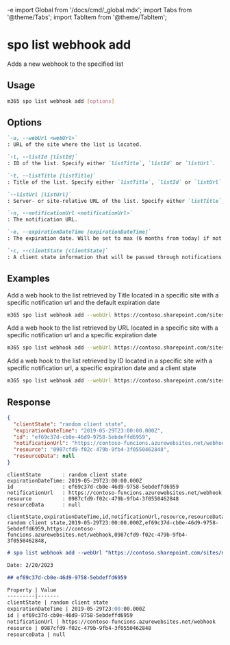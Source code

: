 -e <!-- DISCLAIMER: All secrets, passwords, and sensitive values in this document are examples only and not real credentials. -->
import Global from '/docs/cmd/_global.mdx';
import Tabs from '@theme/Tabs';
import TabItem from '@theme/TabItem';

# spo list webhook add

Adds a new webhook to the specified list

## Usage

```sh
m365 spo list webhook add [options]
```

## Options

```md definition-list
`-u, --webUrl <webUrl>`
: URL of the site where the list is located.

`-l, --listId [listId]`
: ID of the list. Specify either `listTitle`, `listId` or `listUrl`.

`-t, --listTitle [listTitle]`
: Title of the list. Specify either `listTitle`, `listId` or `listUrl`.

`--listUrl [listUrl]`
: Server- or site-relative URL of the list. Specify either `listTitle`, `listId` or `listUrl`.

`-n, --notificationUrl <notificationUrl>`
: The notification URL.

`-e, --expirationDateTime [expirationDateTime]`
: The expiration date. Will be set to max (6 months from today) if not provided.

`-c, --clientState [clientState]`
: A client state information that will be passed through notifications.
```

<Global />

## Examples

Add a web hook to the list retrieved by Title located in a specific site with a specific notification url and the default expiration date

```sh
m365 spo list webhook add --webUrl https://contoso.sharepoint.com/sites/ninja --listTitle Documents --notificationUrl https://contoso-funcions.azurewebsites.net/webhook
```

Add a web hook to the list retrieved by URL located in a specific site with a specific notification url and a specific expiration date

```sh
m365 spo list webhook add --webUrl https://contoso.sharepoint.com/sites/ninja --listUrl '/sites/ninja/Documents' --notificationUrl https://contoso-funcions.azurewebsites.net/webhook --expirationDateTime 2019-01-21
```

Add a web hook to the list retrieved by ID located in a specific site with a specific notification url, a specific expiration date and a client state


```sh
m365 spo list webhook add --webUrl https://contoso.sharepoint.com/sites/ninja --listId '3d6aefa0-f438-4789-b0cd-6e865f5d65b5' --notificationUrl https://contoso-funcions.azurewebsites.net/webhook --expirationDateTime '2019-03-02T18:15' --clientState "Hello State!"
```

## Response

<Tabs>
  <TabItem value="JSON">

  ```json
  {
    "clientState": "random client state",
    "expirationDateTime": "2019-05-29T23:00:00.000Z",
    "id": "ef69c37d-cb0e-46d9-9758-5ebdeffd6959",
    "notificationUrl": "https://contoso-funcions.azurewebsites.net/webhook",
    "resource": "0987cfd9-f02c-479b-9fb4-3f0550462848",
    "resourceData": null
  }
  ```

  </TabItem>
  <TabItem value="Text">

  ```text
  clientState       : random client state
  expirationDateTime: 2019-05-29T23:00:00.000Z
  id                : ef69c37d-cb0e-46d9-9758-5ebdeffd6959
  notificationUrl   : https://contoso-funcions.azurewebsites.net/webhook
  resource          : 0987cfd9-f02c-479b-9fb4-3f0550462848
  resourceData      : null
  ```

  </TabItem>
  <TabItem value="CSV">

  ```csv
  clientState,expirationDateTime,id,notificationUrl,resource,resourceData
  random client state,2019-05-29T23:00:00.000Z,ef69c37d-cb0e-46d9-9758-5ebdeffd6959,https://contoso-funcions.azurewebsites.net/webhook,0987cfd9-f02c-479b-9fb4-3f0550462848,
  ```

  </TabItem>
  <TabItem value="Markdown">

  ```md
  # spo list webhook add --webUrl "https://contoso.sharepoint.com/sites/ninja" --listUrl "/sites/ninja/Documents" --notificationUrl "https://contoso-funcions.azurewebsites.net/webhook" --expirationDateTime "2019-01-21"

  Date: 2/20/2023

  ## ef69c37d-cb0e-46d9-9758-5ebdeffd6959

  Property | Value
  ---------|-------
  clientState | random client state
  expirationDateTime | 2019-05-29T23:00:00.000Z
  id | ef69c37d-cb0e-46d9-9758-5ebdeffd6959
  notificationUrl | https://contoso-funcions.azurewebsites.net/webhook
  resource | 0987cfd9-f02c-479b-9fb4-3f0550462848
  resourceData | null
  ```

  </TabItem>
</Tabs>

